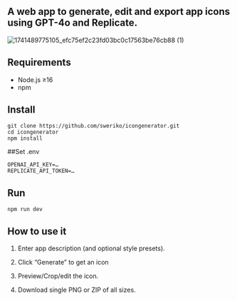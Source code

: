 ## A web app to generate, edit and export app icons using GPT-4o and Replicate.


![1741489775105_efc75ef2c23fd03bc0c17563be76cb88 (1)](https://github.com/user-attachments/assets/fb52a010-1fa9-40fa-858e-f30c14e813fb)




## Requirements

- Node.js ≥16
- npm

## Install
```
git clone https://github.com/sweriko/icongenerator.git
cd icongenerator
npm install
```
##Set .env
```
OPENAI_API_KEY=…
REPLICATE_API_TOKEN=…
```

## Run
```
npm run dev
```



## How to use it

1. Enter app description (and optional style presets).

2. Click “Generate” to get an icon

3. Preview/Crop/edit the icon.

4. Download single PNG or ZIP of all sizes.
